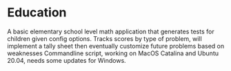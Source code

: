 # Education
A basic elementary school level math application that generates tests for children given config options.
Tracks scores by type of problem, will implement a tally sheet then eventually customize future problems based on weaknesses
Commandline script, working on MacOS Catalina and Ubuntu 20.04, needs some updates for Windows.
